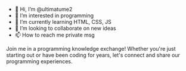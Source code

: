 - 👋 Hi, I’m @ultimatume2
- 👀 I’m interested in programming
- 🌱 I’m currently learning HTML, CSS, JS
- 💞️ I’m looking to collaborate on new ideas
- 📫 How to reach me private msg

Join me in a programming knowledge exchange! Whether you're just starting out or have been coding for years, let's connect and share our programming experiences.

<!---
ultimatume2/ultimatume2 is a ✨ special ✨ repository because its `README.md` (this file) appears on your GitHub profile.
You can click the Preview link to take a look at your changes.
--->
